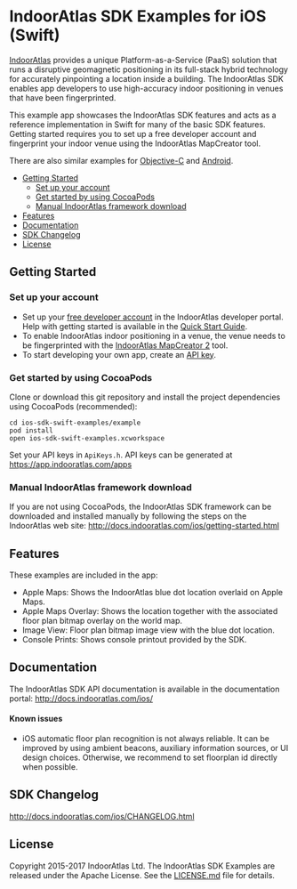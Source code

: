 # IndoorAtlas SDK Examples for iOS (Swift)

[IndoorAtlas](https://www.indooratlas.com/) provides a unique Platform-as-a-Service (PaaS) solution that runs a disruptive geomagnetic positioning in its full-stack hybrid technology for accurately pinpointing a location inside a building. The IndoorAtlas SDK enables app developers to use high-accuracy indoor positioning in venues that have been fingerprinted.

This example app showcases the IndoorAtlas SDK features and acts as a reference implementation in Swift for many of the basic SDK features. Getting started requires you to set up a free developer account and fingerprint your indoor venue using the IndoorAtlas MapCreator tool.

There are also similar examples for [Objective-C](https://github.com/IndoorAtlas/ios-sdk-examples) and [Android](https://github.com/IndoorAtlas/android-sdk-examples).

* [Getting Started](#getting-started)
    * [Set up your account](#set-up-your-account)
    * [Get started by using CocoaPods](#get-started-by-using-cocoapods)
    * [Manual IndoorAtlas framework download](#manual-indooratlas-framework-download)
* [Features](#features)
* [Documentation](#documentation)
* [SDK Changelog](#sdk-changelog)
* [License](#license)


## Getting Started

### Set up your account

* Set up your [free developer account](https://app.indooratlas.com) in the IndoorAtlas developer portal. Help with getting started is available in the [Quick Start Guide](http://docs.indooratlas.com/quick-start-guide.html).
* To enable IndoorAtlas indoor positioning in a venue, the venue needs to be fingerprinted with the [IndoorAtlas MapCreator 2](https://play.google.com/store/apps/details?id=com.indooratlas.android.apps.jaywalker) tool.
* To start developing your own app, create an [API key](https://app.indooratlas.com/apps).

### Get started by using CocoaPods

Clone or download this git repository and install the project dependencies using CocoaPods (recommended):

```
cd ios-sdk-swift-examples/example
pod install
open ios-sdk-swift-examples.xcworkspace
```

Set your API keys in `ApiKeys.h`. API keys can be generated at https://app.indooratlas.com/apps

### Manual IndoorAtlas framework download

If you are not using CocoaPods, the IndoorAtlas SDK framework can be downloaded and installed manually by following the steps on the IndoorAtlas web site: http://docs.indooratlas.com/ios/getting-started.html

## Features

These examples are included in the app:

* Apple Maps: Shows the IndoorAtlas blue dot location overlaid on Apple Maps.
* Apple Maps Overlay: Shows the location together with the associated floor plan bitmap overlay on the world map.
* Image View: Floor plan bitmap image view with the blue dot location.
* Console Prints: Shows console printout provided by the SDK.

## Documentation

The IndoorAtlas SDK API documentation is available in the documentation portal: http://docs.indooratlas.com/ios/

#### Known issues

* iOS automatic floor plan recognition is not always reliable. It can be improved by using ambient beacons, auxiliary information sources, or UI design choices. Otherwise, we  recommend to set floorplan id directly when possible.

## SDK Changelog

http://docs.indooratlas.com/ios/CHANGELOG.html

## License

Copyright 2015-2017 IndoorAtlas Ltd. The IndoorAtlas SDK Examples are released under the Apache License. See the [LICENSE.md](https://github.com/IndoorAtlas/ios-sdk-swift-examples/blob/master/LICENSE) file for details.
